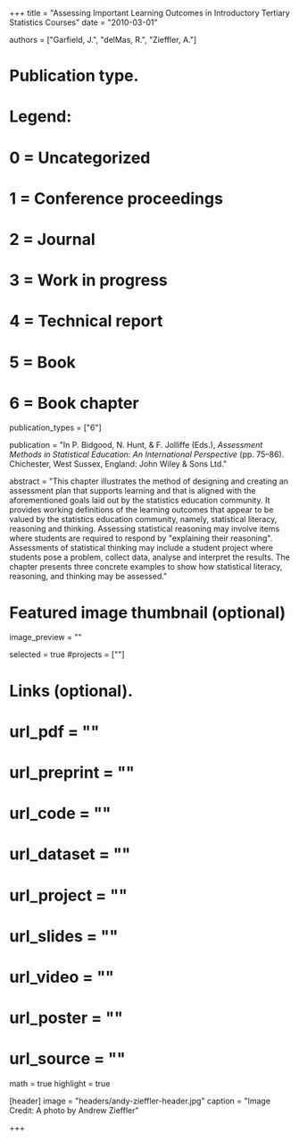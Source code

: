 +++
title = "Assessing Important Learning Outcomes in Introductory Tertiary Statistics Courses"
date = "2010-03-01"

authors = ["Garfield, J.", "delMas, R.", "Zieffler, A."]

# Publication type.
# Legend:
# 0 = Uncategorized
# 1 = Conference proceedings
# 2 = Journal
# 3 = Work in progress
# 4 = Technical report
# 5 = Book
# 6 = Book chapter
publication_types = ["6"]

publication = "In P. Bidgood, N. Hunt, &amp; F. Jolliffe (Eds.), *Assessment Methods in Statistical Education: An International Perspective* (pp. 75&ndash;86). Chichester, West Sussex, England: John Wiley & Sons Ltd."


abstract = "This chapter illustrates the method of designing and creating an assessment plan that supports learning and that is aligned with the aforementioned goals laid out by the statistics education community. It provides working definitions of the learning outcomes that appear to be valued by the statistics education community, namely, statistical literacy, reasoning and thinking. Assessing statistical reasoning may involve items where students are required to respond by \"explaining their reasoning\". Assessments of statistical thinking may include a student project where students pose a problem, collect data, analyse and interpret the results. The chapter presents three concrete examples to show how statistical literacy, reasoning, and thinking may be assessed."


# Featured image thumbnail (optional)
image_preview = ""

selected = true
#projects = [""]


# Links (optional).
# url_pdf = ""
# url_preprint = ""
# url_code = ""
# url_dataset = ""
# url_project = ""
# url_slides = ""
# url_video = ""
# url_poster = ""
# url_source = ""

math = true
highlight = true

[header]
image = "headers/andy-zieffler-header.jpg"
caption = "Image Credit: A photo by Andrew Zieffler"

+++

